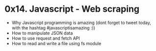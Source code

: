 # 0x14. Javascript - Web scraping
* Why Javascript programming is amazing (dont forget to tweet today, with the hashtag #javascriptisamazing :))
* How to manipulate JSON data
* How to use request and fetch API
* How to read and write a file using fs module
